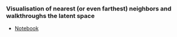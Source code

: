 ### Visualisation of nearest (or even farthest) neighbors and walkthroughs the latent space

* [Notebook](https://github.com/DominikBoenisch/Training-the-Archive/blob/master/Prototype/6_Feature_Neighbors/Feature_Neighbours.ipynb) 
